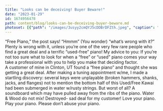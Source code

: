 ```yaml
---
title: "Looks can be deceiving! Buyer Beware!"
date: "2023-01-29"
id: 1674956478
path: content/blog/looks-can-be-deceiving-buyer-beware.md
photoset: [{"path": "/images/3usyy2cmQYJ5cDDBrDFZth.jpeg", "caption": "A \u201cfree\u201d  Kawai piano. Looks fine from the outside.", "thumbnail": "True"}, {"path": "/images/fkdnZrZ27efX8movtHHshz.jpeg", "caption": "Inside: broken hammers, shanks, flanges."}, {"path": "/images/aUuKHYoTter4c4stfRrM3k.jpeg", "caption": "Broken piano parts"}, {"path": "/images/TJng5oYhXRFS3Seoe3m2vC.jpeg", "caption": "Waterline submerged bottom of piano"}, {"path": "/images/Z525x9KuAtXtUegwbzFUxg.jpeg", "caption": "Crusted water/dirt back of kneeboard"}, {"path": "/images/7bMvLsLq47t38TEAcSaqZv.jpeg", "caption": "Rusty strings- needs restrung! ", "thumbnail": "False"}]
---
```

“Free Piano,” the post says! “Hmmm” (You wonder) “what’s wrong with it?”  Plenty is wrong with it, unless you’re one of the very few rare people who find a great deal and a terrific “used-free” piano! My advice to you:  If you’re not too sure what to look for when a “free” or “used” piano comes your way take a professional with you to help you make that deciding factor.  
A customer of mine in Clinton, UT found a “free piano” and thought she was getting a great deal. After making a tuning appointment w/me, I made a startling discovery: several keys were unplayable (broken hammers, shanks, jacks, and flanges) not to mention the bottom half of this Used/Free Kawai had been submerged in water w/rusty strings. But worst of all? A soundboard which may have pulled away from the ribs of the piano. Water & Wood do not mix!
 Destroyed- sad deal for my customer! 
 Love your piano. Play your piano. Please don’t abuse your piano.